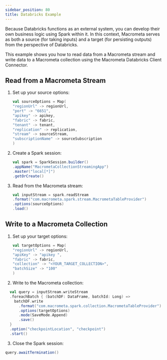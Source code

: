 ```yaml
---
sidebar_position: 80
title: Databricks Example
---
```


Because Databricks functions as an external system, you can develop their own business logic using Spark within it. In this context, Macrometa serves as both a source (for taking inputs) and a target (for persisting outputs) from the perspective of Databricks.

This example shows you how to read data from a Macrometa stream and write data to a Macrometa collection using the Macrometa Databricks Client Connector.

## Read from a Macrometa Stream

1. Set up your source options:

    ```scala
    val sourceOptions = Map(
    "regionUrl" -> regionUrl,
    "port" -> "6651",
    "apikey" -> apikey,
    "fabric" -> fabric,
    "tenant" -> tenant,
    "replication" -> replication,
    "stream" -> sourceStream,
    "subscriptionName" -> sourceSubscription
    )
    ```

2. Create a Spark session:

    ```scala
    val spark = SparkSession.builder()
    .appName("MacrometaCollectionStreamingApp")
    .master("local[*]")
    .getOrCreate()
    ```

3. Read from the Macrometa stream:

    ```scala
    val inputStream = spark.readStream
    .format("com.macrometa.spark.stream.MacrometaTableProvider")
    .options(sourceOptions)
    .load()
    ````

## Write to a Macrometa Collection

1. Set up your target options:

    ```scala
    val targetOptions = Map(
    "regionUrl" -> regionUrl,
    "apiKey" -> "apikey ",
    "fabric" -> fabric,
    "collection" -> "<YOUR_TARGET_COLLECTION>",
    "batchSize" -> "100"
    )
    ```

2. Write to the Macrometa collection:

```scala
  val query = inputStream.writeStream
  .foreachBatch { (batchDF: DataFrame, batchId: Long) =>
    batchDF.write
      .format("com.macrometa.spark.collection.MacrometaTableProvider")
      .options(targetOptions)
      .mode(SaveMode.Append)
      .save()
  }
  .option("checkpointLocation", "checkpoint")
  .start()
```

3. Close the Spark session:

```scala
query.awaitTermination()
```
